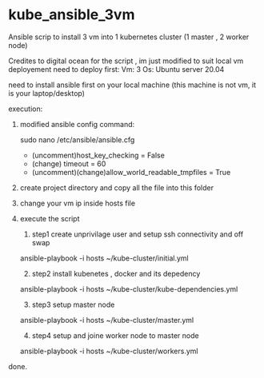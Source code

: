 # kube_ansible_3vm
Ansible scrip to install 3 vm into 1 kubernetes cluster (1 master , 2 worker node) 

Credites to digital ocean for the script , im just modified to suit local vm deployement
need to deploy first:
  Vm: 3 
  Os: Ubuntu server 20.04 

need to install ansible first on your local machine (this machine is not vm, it is your laptop/desktop)

execution:
1. modified ansible config
   command:
  
   sudo nano /etc/ansible/ansible.cfg
    - (uncomment)host_key_checking = False
    - (change) timeout = 60
    - (uncomment)(change)allow_world_readable_tmpfiles = True

2. create project directory and copy all the file into this folder 

3. change your vm ip inside hosts file 

4. execute the script 
  
   1. step1 create unprivilage user and setup ssh connectivity and off swap  
  
   ansible-playbook -i hosts ~/kube-cluster/initial.yml
  
  
   2. step2 install kubenetes , docker and its depedency 
  
   ansible-playbook -i hosts ~/kube-cluster/kube-dependencies.yml
  
  
   3. step3 setup master node
  
   ansible-playbook -i hosts ~/kube-cluster/master.yml
  
  
   4. step4 setup and joine worker node to master node
  
   ansible-playbook -i hosts ~/kube-cluster/workers.yml
  
  
  
 done.
  



